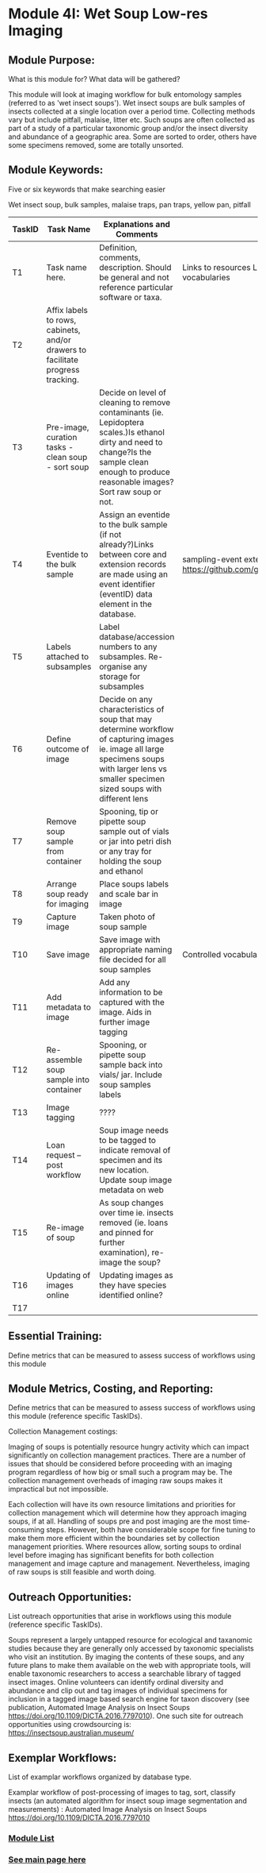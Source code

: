 # Module 4I: Wet Soup Low-res Imaging 

## Module Purpose: 
What is this module for? What data will be gathered? 

This module will look at imaging workflow for bulk entomology samples (referred to as 'wet insect soups').
Wet insect soups are bulk samples of insects collected at a single location over a period time. Collecting methods vary but include pitfall, malaise, litter etc. Such soups are often collected as part of a study of a particular taxonomic group and/or the insect diversity and abundance of a geographic area. Some are sorted to order, others have some specimens removed, some are totally unsorted.

## Module Keywords: 
Five or six keywords that make searching easier

Wet insect soup, bulk samples, malaise traps, pan traps, yellow pan, pitfall


| TaskID | Task Name | Explanations and Comments | Resources |
|--------|-----------|---------------------------|-----------|
|T1| Task name here.|Definition, comments, description. Should be general and not reference particular software or taxa.| Links to resources  Links to workflows  Links to controlled vocabularies|
|T2|Affix labels to rows, cabinets, and/or drawers to facilitate progress tracking.|||
|T3|Pre-image, curation tasks -	clean soup -	sort soup|Decide on level of cleaning to remove contaminants (ie. Lepidoptera scales.)Is ethanol dirty and need to change?Is the sample clean enough to produce reasonable images?Sort raw soup or not.||
|T4|Eventide to the bulk sample |Assign an eventide to the bulk sample (if not already?)Links between core and extension records are made using an event identifier (eventID) data element in the database.|sampling-event extension of the Darwin Core standard https://github.com/gbif/ipt/wiki/BestPracticesSamplingEventData |
|T5|Labels attached to subsamples|Label database/accession numbers to any subsamples. Re-organise any storage for subsamples||
|T6|Define outcome of image|Decide on any characteristics of soup that may determine workflow of capturing images ie. image all large specimens soups with larger lens vs smaller specimen sized soups with different lens||
|T7|Remove soup sample from container|Spooning, tip or pipette soup sample out of vials or jar into petri dish or any tray for holding the soup and ethanol||
|T8|Arrange soup ready for imaging|Place soups labels and scale bar in image ||
|T9|Capture image|Taken photo of soup sample||
|T10|Save image|Save image with appropriate naming file decided for all soup samples|Controlled vocabularies for tagging?|
|T11|Add metadata to image|Add any information to be captured with the image. Aids in further image tagging||
|T12|Re-assemble soup sample into container|Spooning, or pipette soup sample back into vials/ jar. Include soup samples labels ||
|T13|Image tagging|????||
|T14|Loan request – post workflow|Soup image needs to be tagged to indicate removal of specimen and its new location. Update soup image metadata on web||
|T15|Re-image of soup|As soup changes over time ie. insects removed (ie. loans and pinned for further examination), re-image the soup?||
|T16|Updating of images online|Updating images as they have species identified online?||
|T17||||

## Essential Training: 
Define metrics that can be measured to assess success of workflows using this module

## Module Metrics, Costing, and Reporting: 
Define metrics that can be measured to assess success of workflows using this module (reference specific TaskIDs).

Collection Management costings:

Imaging of soups is potentially resource hungry activity which can impact significantly on collection management practices. There are a number of issues that should be considered before proceeding with an imaging program regardless of how big or small such a program may be. The collection management overheads of imaging raw soups makes it impractical but not impossible.

Each collection will have its own resource limitations and priorities for collection management which will determine how they approach imaging soups, if at all.
Handling of soups pre and post imaging are the most time-consuming steps. However, both have considerable scope for fine tuning to make them more efficient within the boundaries set by collection management priorities. 
Where resources allow, sorting soups to ordinal level before imaging has significant benefits for both collection management and image capture and management. Nevertheless, imaging of raw soups is still feasible and worth doing.


## Outreach Opportunities: 
List outreach opportunities that arise in workflows using this module (reference specific TaskIDs).

Soups represent a largely untapped resource for ecological and taxanomic studies because they are generally only accessed by taxonomic specialists who visit an institution. By imaging the contents of these soups, and any future plans to make them available on the web with appropriate tools, will enable taxonomic researchers to access a searchable library of tagged insect images.
Online volunteers can identify ordinal diversity and abundance and clip out and tag images of individual specimens for inclusion in a tagged image based search engine for taxon discovery (see publication, Automated Image Analysis on Insect Soups https://doi.org/10.1109/DICTA.2016.7797010). One such site for outreach opportunities using crowdsourcing is: https://insectsoup.australian.museum/


## Exemplar Workflows: 
List of examplar workflows organized by database type.

Examplar workflow of post-processing of images to tag, sort, classify insects (an automated algorithm for insect soup image segmentation and measurements) : Automated Image Analysis on Insect Soups https://doi.org/10.1109/DICTA.2016.7797010

### [Module List](https://entcollnet.github.io/BugFlow/modules/)
### [See main page here](https://entcollnet.github.io/BugFlow/)
